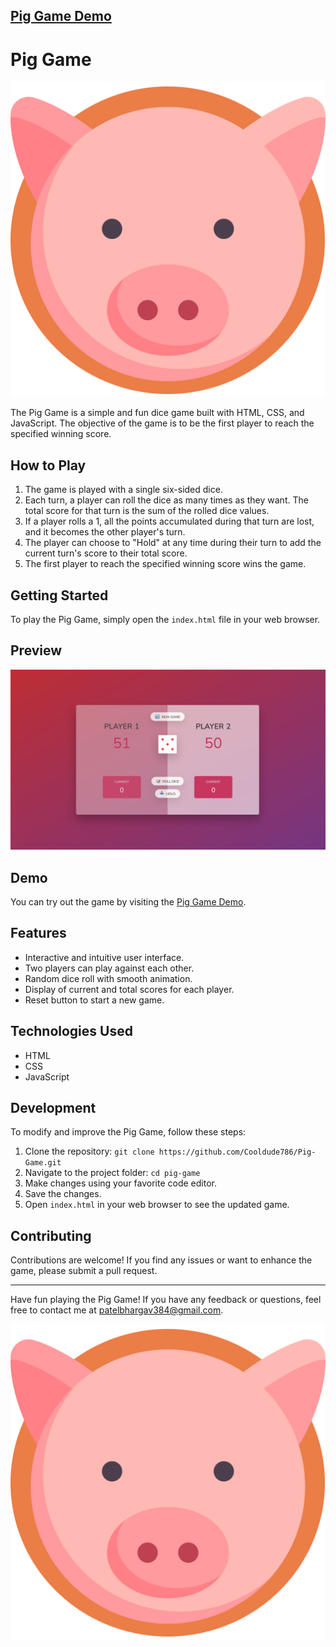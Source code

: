 ## [Pig Game Demo](https://endearing-blini-a87dea.netlify.app/)

# Pig Game

![Pig Game](img/pig-logo.png)

The Pig Game is a simple and fun dice game built with HTML, CSS, and JavaScript. The objective of the game is to be the first player to reach the specified winning score.

## How to Play

1. The game is played with a single six-sided dice.
2. Each turn, a player can roll the dice as many times as they want. The total score for that turn is the sum of the rolled dice values.
3. If a player rolls a 1, all the points accumulated during that turn are lost, and it becomes the other player's turn.
4. The player can choose to "Hold" at any time during their turn to add the current turn's score to their total score.
5. The first player to reach the specified winning score wins the game.

## Getting Started

To play the Pig Game, simply open the `index.html` file in your web browser.

## Preview

![Pig Game Preview](img/Pig-game-screenshot.png)

## Demo

You can try out the game by visiting the [Pig Game Demo](https://endearing-blini-a87dea.netlify.app/).

## Features

- Interactive and intuitive user interface.
- Two players can play against each other.
- Random dice roll with smooth animation.
- Display of current and total scores for each player.
- Reset button to start a new game.

## Technologies Used

- HTML
- CSS
- JavaScript

## Development

To modify and improve the Pig Game, follow these steps:

1. Clone the repository: `git clone https://github.com/Cooldude786/Pig-Game.git`
2. Navigate to the project folder: `cd pig-game`
3. Make changes using your favorite code editor.
4. Save the changes.
5. Open `index.html` in your web browser to see the updated game.

## Contributing

Contributions are welcome! If you find any issues or want to enhance the game, please submit a pull request.

---

Have fun playing the Pig Game! If you have any feedback or questions, feel free to contact me at patelbhargav384@gmail.com.

![Pig Game](img/pig-logo.png)